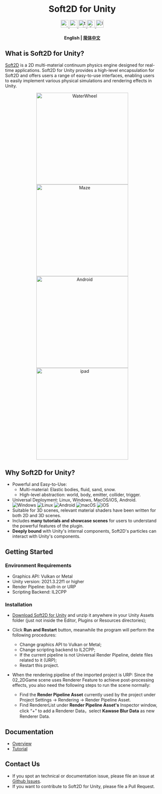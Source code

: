 
<h1 align="center">Soft2D for Unity</h1>

<div align="center">
  <a href="https://assetstore.unity.com/packages/slug/256549">
    <img src="http://img.shields.io/badge/-Unity%20Asset%20Store-feefff?style=for-the-badge&logo=unity&logoColor=000" height="25px" alt="unity logo" />
  </a>
  <a href="https://www.youtube.com/channel/UCUweEINecpOaM8HAKLvfBJA">
    <img src="https://img.shields.io/static/v1?message=Youtube&logo=youtube&label=&color=FF0000&logoColor=white&labelColor=&style=for-the-badge" height="25px" alt="youtube logo"  />
  </a>
  <a href=" https://twitter.com/soft2d_official">
    <img src="https://img.shields.io/static/v1?message=Twitter&logo=twitter&label=&color=1DA1F2&logoColor=white&labelColor=&style=for-the-badge" height="25px" alt="twitter logo"  />
  </a>
  <a href="https://discord.gg/JZwFWsuqKV">
    <img src="https://img.shields.io/static/v1?message=Discord&logo=discord&label=&color=5865F2&logoColor=white&labelColor=&style=for-the-badge" height="25px" alt="discord logo"  />
  </a>
  <a href="https://www.soft2d.tech/">
    <img src="https://img.shields.io/static/v1?message=Official%20Website&label=&color=FFC93C&style=for-the-badge" height="25px" alt="logo" />
  </a>
</div>

<h4 align="center">
    <p>
        <b>English</b> |
        <a href="https://github.com/taichi-dev/soft2d-for-unity/blob/main/README_CN.md">简体中文</a> 
    </p>
</h4>

## What is Soft2D for Unity?
[Soft2D](https://www.soft2d.tech/) is a 2D multi-material continuum physics engine designed for real-time applications. Soft2D for Unity provides a high-level encapsulation for Soft2D and offers users a range of easy-to-use interfaces, enabling users to easily implement various physical simulations and rendering effects in Unity.

<div align="center">
<img src="images/WaterWheel.gif" alt="WaterWheel" width="300px"> <img src="images/Maze.gif" alt="Maze" width="300px">
</div>
<div align="center">
<img src="images/android.gif" alt="Android" width="300px"> <img src="images/ipad.gif" alt="ipad" width="300px">
</div>

## Why Soft2D for Unity?

- Powerful and Easy-to-Use:
  - Multi-material: Elastic bodies, fluid, sand, snow.
  - High-level abstraction: world, body, emitter, collider, trigger.
- Universal Deployment: Linux, Windows, MacOS/iOS, Android.
  ![Windows](http://img.shields.io/badge/-Windows-0078D6?style=flat-square&logo=windows&logoColor=fff)
  ![Linux](http://img.shields.io/badge/-Linux-FCC624?style=flat-square&logo=linux&logoColor=000)
  ![Android](http://img.shields.io/badge/-Android-3DDC84?style=flat-square&logo=android&logoColor=fff)
  ![macOS](http://img.shields.io/badge/-macOS-15171a?style=flat-square&logo=macos&logoColor=fff)
  ![iOS](http://img.shields.io/badge/-iOS-1f1f1f?style=flat-square&logo=ios&logoColor=fff)
- Suitable for 3D scenes, relevant material shaders have been written for both 2D and 3D scenes.
- Includes **many tutorials and showcase scenes** for users to understand the powerful features of the plugin.
- **Deeply bound** with Unity's internal components, Soft2D's particles can interact with Unity's components.

## Getting Started

### Environment Requirements

- Graphics API: Vulkan or Metal
- Unity version: 2021.3.22f1 or higher
- Render Pipeline: built-in or URP 
- Scripting Backend: IL2CPP

### Installation

- [Download Soft2D for Unity](https://github.com/taichi-dev/soft2d-for-unity/releases/download/v0.1.0/Soft2D.v0.1.0.7z) and unzip it anywhere in your Unity Assets folder (just not inside the Editor, Plugins or Resources directories);
- Click **Run and Restart** button, meanwhile the program will perform the following procedures:
  - Change graphics API to Vulkan or Metal;
  - Change scripting backend to IL2CPP;
  - If the current pipeline is not Universal Render Pipeline, delete files related to it (URP);
  - Restart this project.


- When the rendering pipeline of the imported project is URP: Since the 02_2DGame scene uses Renderer Feature to achieve post-processing effects, you also need the following steps to run the scene normally:
  - Find the **Render Pipeline Asset** currently used by the project under Project Settings -> Rendering -> Render Pipeline Asset.
  - Find RendererList under **Render Pipeline Asset's** Inspector window, click “+” to add a Renderer Data，select **Kawase Blur Data** as new Renderer Data.

## Documentation

- [Overview](https://github.com/taichi-dev/soft2d-for-unity/blob/main/Docs/English/Overview.md)
- [Tutorial](https://github.com/taichi-dev/soft2d-for-unity/blob/main/Docs/English/Tutorials/Tutorial.md)

## Contact Us

- If you spot an technical or documentation issue, please file an issue at [Github Issues](https://github.com/taichi-dev/soft2d-for-unity/issues).
- If you want to contribute to Soft2D for Unity, please file a Pull Request.
